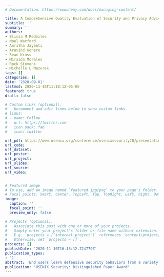 ```yaml
---
# Documentation: https://wowchemy.com/docs/managing-content/

title: A Comprehensive Quality Evaluation of Security and Privacy Advice on the Web
subtitle: ''
summary: ''
authors:
- Elissa M Redmiles
- Noel Warford
- Amritha Jayanti
- Aravind Koneru
- Sean Kross
- Miraida Morales
- Rock Stevens
- Michelle L Mazurek
tags: []
categories: []
date: '2020-09-01'
lastmod: 2020-11-16T11:18:12-05:00
featured: true
draft: false

# Custom links (optional).
#   Uncomment and edit lines below to show custom links.
# links:
# - name: Follow
#   url: https://twitter.com
#   icon_pack: fab
#   icon: twitter

url_pdf: https://www.usenix.org/conference/usenixsecurity20/presentation/redmiles
url_code:
url_dataset:
url_poster:
url_project:
url_slides:
url_source:
url_video:


# Featured image
# To use, add an image named `featured.jpg/png` to your page's folder.
# Focal points: Smart, Center, TopLeft, Top, TopRight, Left, Right, BottomLeft, Bottom, BottomRight.
image:
  caption: ''
  focal_point: ''
  preview_only: false

# Projects (optional).
#   Associate this post with one or more of your projects.
#   Simply enter your project's folder or file name without extension.
#   E.g. `projects = ["internal-project"]` references `content/project/deep-learning/index.md`.
#   Otherwise, set `projects = []`.
projects: []
publishDate: '2020-11-16T16:18:12.724779Z'
publication_types:
- '1'
abstract: 'End users learn defensive security behaviors from a variety of channels, including a plethora of security advice given in online articles. A great deal of effort is devoted to getting users to follow this advice. Surprisingly then, little is known about the quality of this advice: Is it comprehensible? Is it actionable? Is it effective? To answer these questions, we first conduct a large-scale, user-driven measurement study to identify 374 unique recommended behaviors contained within 1,264 documents of online security and privacy advice. Second, we develop and validate measurement approaches for evaluating the quality – comprehensibility, perceived actionability, and perceived efficacy – of security advice. Third, we deploy these measurement approaches to evaluate the 374 unique pieces of security advice in a user-study with 1,586 users and 41 professional security experts. Our results suggest a crisis of advice prioritization. The majority of advice is perceived by the most users to be at least somewhat actionable, and somewhat comprehensible. Yet, both users and experts struggle to prioritize this advice. For example, experts perceive 89% of the hundreds of studied behaviors as being effective, and identify 118 of them as being among the “top 5” things users should do, leaving end-users on their own to prioritize and take action to protect themselves.'
publication: 'USENIX Security: Distinguished Paper Award'
---
```

